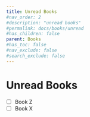 ```yaml
---
title: Unread Books
#nav_order: 2
#description: "unread books"
#permalink: docs/books/unread
#has_children: false
parent: Books
#has_toc: false
#nav_exclude: false
#search_exclude: false
---
```


# Unread Books

- [ ] Book Z 
- [ ] Book X